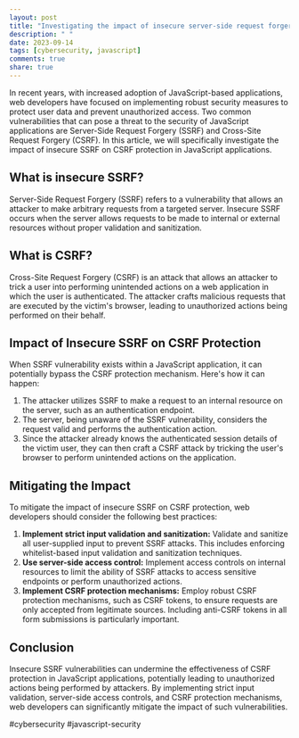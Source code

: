 ```yaml
---
layout: post
title: "Investigating the impact of insecure server-side request forgery (SSRF) on CSRF protection in JavaScript applications"
description: " "
date: 2023-09-14
tags: [cybersecurity, javascript]
comments: true
share: true
---
```


In recent years, with increased adoption of JavaScript-based applications, web developers have focused on implementing robust security measures to protect user data and prevent unauthorized access. Two common vulnerabilities that can pose a threat to the security of JavaScript applications are Server-Side Request Forgery (SSRF) and Cross-Site Request Forgery (CSRF). In this article, we will specifically investigate the impact of insecure SSRF on CSRF protection in JavaScript applications.

## What is insecure SSRF?

Server-Side Request Forgery (SSRF) refers to a vulnerability that allows an attacker to make arbitrary requests from a targeted server. Insecure SSRF occurs when the server allows requests to be made to internal or external resources without proper validation and sanitization.

## What is CSRF?

Cross-Site Request Forgery (CSRF) is an attack that allows an attacker to trick a user into performing unintended actions on a web application in which the user is authenticated. The attacker crafts malicious requests that are executed by the victim's browser, leading to unauthorized actions being performed on their behalf.

## Impact of Insecure SSRF on CSRF Protection

When SSRF vulnerability exists within a JavaScript application, it can potentially bypass the CSRF protection mechanism. Here's how it can happen:

1. The attacker utilizes SSRF to make a request to an internal resource on the server, such as an authentication endpoint.
2. The server, being unaware of the SSRF vulnerability, considers the request valid and performs the authentication action.
3. Since the attacker already knows the authenticated session details of the victim user, they can then craft a CSRF attack by tricking the user's browser to perform unintended actions on the application.

## Mitigating the Impact

To mitigate the impact of insecure SSRF on CSRF protection, web developers should consider the following best practices:

1. **Implement strict input validation and sanitization:** Validate and sanitize all user-supplied input to prevent SSRF attacks. This includes enforcing whitelist-based input validation and sanitization techniques.
2. **Use server-side access control:** Implement access controls on internal resources to limit the ability of SSRF attacks to access sensitive endpoints or perform unauthorized actions.
3. **Implement CSRF protection mechanisms:** Employ robust CSRF protection mechanisms, such as CSRF tokens, to ensure requests are only accepted from legitimate sources. Including anti-CSRF tokens in all form submissions is particularly important.

## Conclusion

Insecure SSRF vulnerabilities can undermine the effectiveness of CSRF protection in JavaScript applications, potentially leading to unauthorized actions being performed by attackers. By implementing strict input validation, server-side access controls, and CSRF protection mechanisms, web developers can significantly mitigate the impact of such vulnerabilities.

#cybersecurity #javascript-security